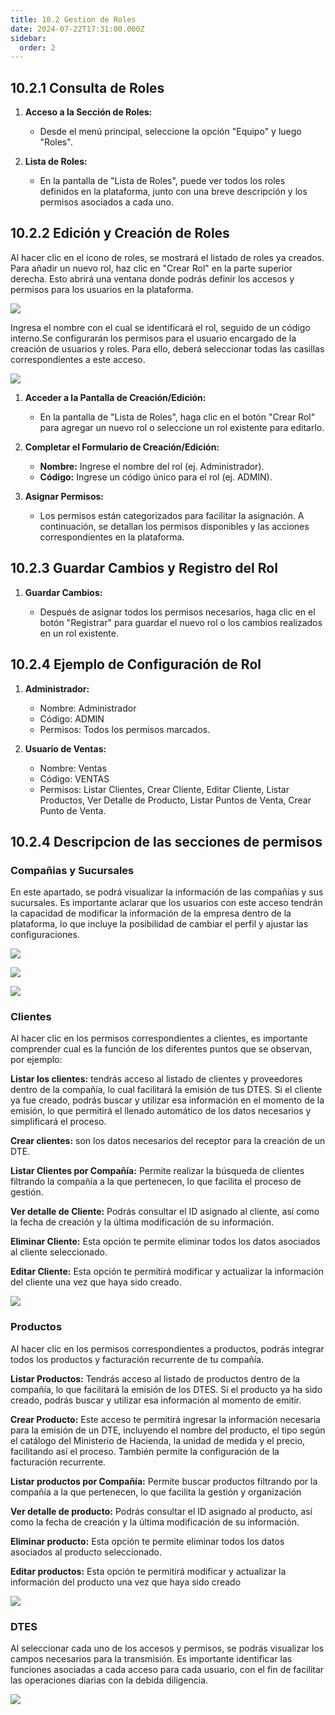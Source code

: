 ```yaml
---
title: 10.2 Gestion de Roles
date: 2024-07-22T17:31:00.000Z
sidebar:
  order: 2
---
```

## 10.2.1 Consulta de Roles

1. **Acceso a la Sección de Roles:**

   * Desde el menú principal, seleccione la opción "Equipo" y luego "Roles".
2. **Lista de Roles:**

   * En la pantalla de "Lista de Roles", puede ver todos los roles definidos en la plataforma, junto con una breve descripción y los permisos asociados a cada uno.

## 10.2.2 Edición y Creación de Roles

Al hacer clic en el ícono de roles, se mostrará el listado de roles ya creados. Para añadir un nuevo rol, haz clic en "Crear Rol" en la parte superior derecha. Esto abrirá una ventana donde podrás definir los accesos y permisos para los usuarios en la plataforma.

![](/images/uploads/whatsapp-image-2024-09-09-at-11.47.32-pm.jpeg)

Ingresa el nombre con el cual se identificará el rol, seguido de un código interno.Se configurarán los permisos para el usuario encargado de la creación de usuarios y roles. Para ello, deberá seleccionar todas las casillas correspondientes a este acceso.

![](/images/uploads/whatsapp-image-2024-09-09-at-11.47.42-pm.jpeg)

1. **Acceder a la Pantalla de Creación/Edición:**

   * En la pantalla de "Lista de Roles", haga clic en el botón "Crear Rol" para agregar un nuevo rol o seleccione un rol existente para editarlo.
2. **Completar el Formulario de Creación/Edición:**

   * **Nombre:** Ingrese el nombre del rol (ej. Administrador).
   * **Código:** Ingrese un código único para el rol (ej. ADMIN).
3. **Asignar Permisos:**

   * Los permisos están categorizados para facilitar la asignación. A continuación, se detallan los permisos disponibles y las acciones correspondientes en la plataforma.

## 10.2.3 Guardar Cambios y Registro del Rol

1. **Guardar Cambios:**

   * Después de asignar todos los permisos necesarios, haga clic en el botón "Registrar" para guardar el nuevo rol o los cambios realizados en un rol existente.

## 10.2.4 Ejemplo de Configuración de Rol

1. **Administrador:**

   * Nombre: Administrador
   * Código: ADMIN
   * Permisos: Todos los permisos marcados.
2. **Usuario de Ventas:**

   * Nombre: Ventas
   * Código: VENTAS
   * Permisos: Listar Clientes, Crear Cliente, Editar Cliente, Listar Productos, Ver Detalle de Producto, Listar Puntos de Venta, Crear Punto de Venta.

## 10.2.4 Descripcion de las secciones de permisos

### Compañias y Sucursales

En este apartado, se podrá visualizar la información de las compañías y sus sucursales. Es importante aclarar que los usuarios con este acceso tendrán la capacidad de modificar la información de la empresa dentro de la plataforma, lo que incluye la posibilidad de cambiar el perfil y ajustar las configuraciones.

![](/images/uploads/whatsapp-image-2024-09-09-at-11.47.52-pm.jpeg)

![](/images/uploads/whatsapp-image-2024-09-09-at-11.48.00-pm.jpeg)

![](/images/uploads/whatsapp-image-2024-09-09-at-11.48.07-pm.jpeg)

### Clientes

Al hacer clic en los permisos correspondientes a clientes, es importante comprender cual es la función de los diferentes puntos que se observan, por ejemplo:

**Listar los clientes:** tendrás acceso al listado de clientes y proveedores dentro de la compañía, lo cual facilitará la emisión de tus DTES. Si el cliente ya fue creado, podrás buscar y utilizar esa información en el momento de la emisión, lo que permitirá el llenado automático de los datos necesarios y simplificará el proceso.

**Crear clientes:** son los datos necesarios del receptor para la creación de un DTE.

**Listar Clientes por Compañía:** Permite realizar la búsqueda de clientes filtrando la compañía a la que pertenecen, lo que facilita el proceso de gestión.

**Ver detalle de Cliente:** Podrás consultar el ID asignado al cliente, así como la fecha de creación y la última modificación de su información.

**Eliminar Cliente:** Esta opción te permite eliminar todos los datos asociados al cliente seleccionado.

**Editar Cliente:** Esta opción te permitirá modificar y actualizar la información del cliente una vez que haya sido creado.

![](/images/uploads/whatsapp-image-2024-09-09-at-11.48.20-pm.jpeg)

### Productos

Al hacer clic en los permisos correspondientes a productos, podrás integrar todos los productos y facturación recurrente de tu compañía.

**Listar Productos:** Tendrás acceso al listado de productos dentro de la compañía, lo que facilitará la emisión de los DTES. Si el producto ya ha sido creado, podrás buscar y utilizar esa información al momento de emitir.

**Crear Producto:** Este acceso te permitirá ingresar la información necesaria para la emisión de un DTE, incluyendo el nombre del producto, el tipo según el catálogo del Ministerio de Hacienda, la unidad de medida y el precio, facilitando así el proceso. También permite la configuración de la facturación recurrente.

**Listar productos por Compañía:** Permite buscar productos filtrando por la compañía a la que pertenecen, lo que facilita la gestión y organización

**Ver detalle de producto:** Podrás consultar el ID asignado al producto, así como la fecha de creación y la última modificación de su información.

**Eliminar producto:** Esta opción te permite eliminar todos los datos asociados al producto seleccionado.

**Editar productos:** Esta opción te permitirá modificar y actualizar la información del producto una vez que haya sido creado

![](/images/uploads/whatsapp-image-2024-09-09-at-11.48.27-pm.jpeg)

### DTES

Al seleccionar cada uno de los accesos y permisos, se podrás visualizar los campos necesarios para la transmisión. Es importante identificar las funciones asociadas a cada acceso para cada usuario, con el fin de facilitar las operaciones diarias con la debida diligencia.

![](/images/uploads/whatsapp-image-2024-09-09-at-11.48.34-pm.jpeg)

